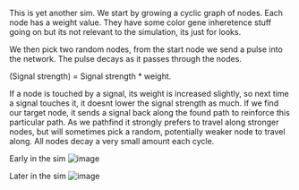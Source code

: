 This is yet another sim. We start by growing a cyclic graph of nodes. Each node has a weight value. They have some color gene inheretence stuff going on but its not relevant to the simulation, its just for looks. 

We then pick two random nodes, from the start node we send a pulse into the network. The pulse decays as it passes through the nodes.

(Signal strength) = Signal strength * weight. 

If a node is touched by a signal, its weight is increased slightly, so next time a signal touches it, it doesnt lower the signal strength as much. If we find our target node, it sends a signal back along the found path to reinforce this particular path. 
As we pathfind it strongly prefers to travel along stronger nodes, but will sometimes pick a random, potentially weaker node to travel along. All nodes decay a very small amount each cycle. 

Early in the sim
![image](https://github.com/user-attachments/assets/1b75893d-1d1d-46a5-9a7a-34d05719ca02)


Later in the sim
![image](https://github.com/user-attachments/assets/0490d77e-2702-44e9-b77b-1e27cd380074)


